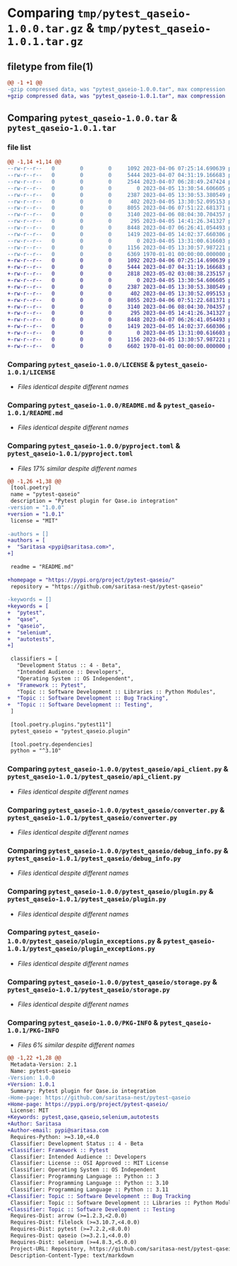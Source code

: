 # Comparing `tmp/pytest_qaseio-1.0.0.tar.gz` & `tmp/pytest_qaseio-1.0.1.tar.gz`

## filetype from file(1)

```diff
@@ -1 +1 @@
-gzip compressed data, was "pytest_qaseio-1.0.0.tar", max compression
+gzip compressed data, was "pytest_qaseio-1.0.1.tar", max compression
```

## Comparing `pytest_qaseio-1.0.0.tar` & `pytest_qaseio-1.0.1.tar`

### file list

```diff
@@ -1,14 +1,14 @@
--rw-r--r--   0        0        0     1092 2023-04-06 07:25:14.690639 pytest_qaseio-1.0.0/LICENSE
--rw-r--r--   0        0        0     5444 2023-04-07 04:31:19.166683 pytest_qaseio-1.0.0/README.md
--rw-r--r--   0        0        0     2544 2023-04-07 06:28:49.247424 pytest_qaseio-1.0.0/pyproject.toml
--rw-r--r--   0        0        0        0 2023-04-05 13:30:54.606605 pytest_qaseio-1.0.0/pytest_qaseio/__init__.py
--rw-r--r--   0        0        0     2387 2023-04-05 13:30:53.380549 pytest_qaseio-1.0.0/pytest_qaseio/api_client.py
--rw-r--r--   0        0        0      402 2023-04-05 13:30:52.095153 pytest_qaseio-1.0.0/pytest_qaseio/constants.py
--rw-r--r--   0        0        0     8055 2023-04-06 07:51:22.681371 pytest_qaseio-1.0.0/pytest_qaseio/converter.py
--rw-r--r--   0        0        0     3140 2023-04-06 08:04:30.704357 pytest_qaseio-1.0.0/pytest_qaseio/debug_info.py
--rw-r--r--   0        0        0      295 2023-04-05 14:41:26.341327 pytest_qaseio-1.0.0/pytest_qaseio/hooks.py
--rw-r--r--   0        0        0     8448 2023-04-07 06:26:41.054493 pytest_qaseio-1.0.0/pytest_qaseio/plugin.py
--rw-r--r--   0        0        0     1419 2023-04-05 14:02:37.660306 pytest_qaseio-1.0.0/pytest_qaseio/plugin_exceptions.py
--rw-r--r--   0        0        0        0 2023-04-05 13:31:00.616603 pytest_qaseio-1.0.0/pytest_qaseio/py.typed
--rw-r--r--   0        0        0     1156 2023-04-05 13:30:57.987221 pytest_qaseio-1.0.0/pytest_qaseio/storage.py
--rw-r--r--   0        0        0     6369 1970-01-01 00:00:00.000000 pytest_qaseio-1.0.0/PKG-INFO
+-rw-r--r--   0        0        0     1092 2023-04-06 07:25:14.690639 pytest_qaseio-1.0.1/LICENSE
+-rw-r--r--   0        0        0     5444 2023-04-07 04:31:19.166683 pytest_qaseio-1.0.1/README.md
+-rw-r--r--   0        0        0     2818 2023-05-02 03:08:38.235157 pytest_qaseio-1.0.1/pyproject.toml
+-rw-r--r--   0        0        0        0 2023-04-05 13:30:54.606605 pytest_qaseio-1.0.1/pytest_qaseio/__init__.py
+-rw-r--r--   0        0        0     2387 2023-04-05 13:30:53.380549 pytest_qaseio-1.0.1/pytest_qaseio/api_client.py
+-rw-r--r--   0        0        0      402 2023-04-05 13:30:52.095153 pytest_qaseio-1.0.1/pytest_qaseio/constants.py
+-rw-r--r--   0        0        0     8055 2023-04-06 07:51:22.681371 pytest_qaseio-1.0.1/pytest_qaseio/converter.py
+-rw-r--r--   0        0        0     3140 2023-04-06 08:04:30.704357 pytest_qaseio-1.0.1/pytest_qaseio/debug_info.py
+-rw-r--r--   0        0        0      295 2023-04-05 14:41:26.341327 pytest_qaseio-1.0.1/pytest_qaseio/hooks.py
+-rw-r--r--   0        0        0     8448 2023-04-07 06:26:41.054493 pytest_qaseio-1.0.1/pytest_qaseio/plugin.py
+-rw-r--r--   0        0        0     1419 2023-04-05 14:02:37.660306 pytest_qaseio-1.0.1/pytest_qaseio/plugin_exceptions.py
+-rw-r--r--   0        0        0        0 2023-04-05 13:31:00.616603 pytest_qaseio-1.0.1/pytest_qaseio/py.typed
+-rw-r--r--   0        0        0     1156 2023-04-05 13:30:57.987221 pytest_qaseio-1.0.1/pytest_qaseio/storage.py
+-rw-r--r--   0        0        0     6602 1970-01-01 00:00:00.000000 pytest_qaseio-1.0.1/PKG-INFO
```

### Comparing `pytest_qaseio-1.0.0/LICENSE` & `pytest_qaseio-1.0.1/LICENSE`

 * *Files identical despite different names*

### Comparing `pytest_qaseio-1.0.0/README.md` & `pytest_qaseio-1.0.1/README.md`

 * *Files identical despite different names*

### Comparing `pytest_qaseio-1.0.0/pyproject.toml` & `pytest_qaseio-1.0.1/pyproject.toml`

 * *Files 17% similar despite different names*

```diff
@@ -1,26 +1,38 @@
 [tool.poetry]
 name = "pytest-qaseio"
 description = "Pytest plugin for Qase.io integration"
-version = "1.0.0"
+version = "1.0.1"
 license = "MIT"
 
-authors = []
+authors = [
+  "Saritasa <pypi@saritasa.com>",
+]
 
 readme = "README.md"
 
+homepage = "https://pypi.org/project/pytest-qaseio/"
 repository = "https://github.com/saritasa-nest/pytest-qaseio"
 
-keywords = []
+keywords = [
+  "pytest",
+  "qase",
+  "qaseio",
+  "selenium",
+  "autotests",
+]
 
 classifiers = [
   "Development Status :: 4 - Beta",
   "Intended Audience :: Developers",
   "Operating System :: OS Independent",
+  "Framework :: Pytest",
   "Topic :: Software Development :: Libraries :: Python Modules",
+  "Topic :: Software Development :: Bug Tracking",
+  "Topic :: Software Development :: Testing",
 ]
 
 [tool.poetry.plugins."pytest11"]
 pytest_qaseio = "pytest_qaseio.plugin"
 
 [tool.poetry.dependencies]
 python = "^3.10"
```

### Comparing `pytest_qaseio-1.0.0/pytest_qaseio/api_client.py` & `pytest_qaseio-1.0.1/pytest_qaseio/api_client.py`

 * *Files identical despite different names*

### Comparing `pytest_qaseio-1.0.0/pytest_qaseio/converter.py` & `pytest_qaseio-1.0.1/pytest_qaseio/converter.py`

 * *Files identical despite different names*

### Comparing `pytest_qaseio-1.0.0/pytest_qaseio/debug_info.py` & `pytest_qaseio-1.0.1/pytest_qaseio/debug_info.py`

 * *Files identical despite different names*

### Comparing `pytest_qaseio-1.0.0/pytest_qaseio/plugin.py` & `pytest_qaseio-1.0.1/pytest_qaseio/plugin.py`

 * *Files identical despite different names*

### Comparing `pytest_qaseio-1.0.0/pytest_qaseio/plugin_exceptions.py` & `pytest_qaseio-1.0.1/pytest_qaseio/plugin_exceptions.py`

 * *Files identical despite different names*

### Comparing `pytest_qaseio-1.0.0/pytest_qaseio/storage.py` & `pytest_qaseio-1.0.1/pytest_qaseio/storage.py`

 * *Files identical despite different names*

### Comparing `pytest_qaseio-1.0.0/PKG-INFO` & `pytest_qaseio-1.0.1/PKG-INFO`

 * *Files 6% similar despite different names*

```diff
@@ -1,22 +1,28 @@
 Metadata-Version: 2.1
 Name: pytest-qaseio
-Version: 1.0.0
+Version: 1.0.1
 Summary: Pytest plugin for Qase.io integration
-Home-page: https://github.com/saritasa-nest/pytest-qaseio
+Home-page: https://pypi.org/project/pytest-qaseio/
 License: MIT
+Keywords: pytest,qase,qaseio,selenium,autotests
+Author: Saritasa
+Author-email: pypi@saritasa.com
 Requires-Python: >=3.10,<4.0
 Classifier: Development Status :: 4 - Beta
+Classifier: Framework :: Pytest
 Classifier: Intended Audience :: Developers
 Classifier: License :: OSI Approved :: MIT License
 Classifier: Operating System :: OS Independent
 Classifier: Programming Language :: Python :: 3
 Classifier: Programming Language :: Python :: 3.10
 Classifier: Programming Language :: Python :: 3.11
+Classifier: Topic :: Software Development :: Bug Tracking
 Classifier: Topic :: Software Development :: Libraries :: Python Modules
+Classifier: Topic :: Software Development :: Testing
 Requires-Dist: arrow (>=1.2.3,<2.0.0)
 Requires-Dist: filelock (>=3.10.7,<4.0.0)
 Requires-Dist: pytest (>=7.2.2,<8.0.0)
 Requires-Dist: qaseio (>=3.2.1,<4.0.0)
 Requires-Dist: selenium (>=4.8.3,<5.0.0)
 Project-URL: Repository, https://github.com/saritasa-nest/pytest-qaseio
 Description-Content-Type: text/markdown
```

